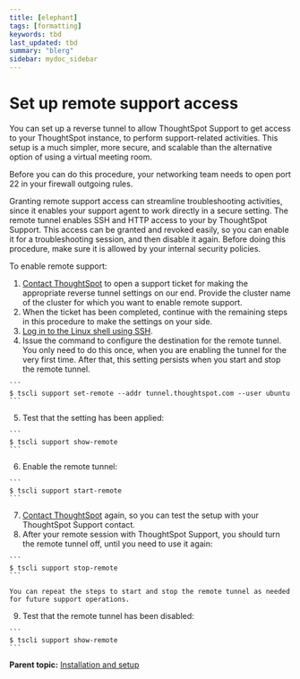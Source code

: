 ```yaml
---
title: [elephant]
tags: [formatting]
keywords: tbd
last_updated: tbd
summary: "blerg"
sidebar: mydoc_sidebar
---
```

# Set up remote support access

You can set up a reverse tunnel to allow ThoughtSpot Support to get access to your ThoughtSpot instance, to perform support-related activities. This setup is a much simpler, more secure, and scalable than the alternative option of using a virtual meeting room.

Before you can do this procedure, your networking team needs to open port 22 in your firewall outgoing rules.

Granting remote support access can streamline troubleshooting activities, since it enables your support agent to work directly in a secure setting. The remote tunnel enables SSH and HTTP access to your by ThoughtSpot Support. This access can be granted and revoked easily, so you can enable it for a troubleshooting session, and then disable it again. Before doing this procedure, make sure it is allowed by your internal security policies.

To enable remote support:

1.   [Contact ThoughtSpot](../misc/contact.html#) to open a support ticket for making the appropriate reverse tunnel settings on our end. Provide the cluster name of the cluster for which you want to enable remote support. 
2.   When the ticket has been completed, continue with the remaining steps in this procedure to make the settings on your side. 
3.   [Log in to the Linux shell using SSH](login_console.html#). 
4.   Issue the command to configure the destination for the remote tunnel. You only need to do this once, when you are enabling the tunnel for the very first time. After that, this setting persists when you start and stop the remote tunnel.

    ```
    $ tscli support set-remote --addr tunnel.thoughtspot.com --user ubuntu
    ```

5.   Test that the setting has been applied: 

    ```
    $ tscli support show-remote
    ```

6.   Enable the remote tunnel: 

    ```
    $ tscli support start-remote
    ```

7.   [Contact ThoughtSpot](../misc/contact.html#) again, so you can test the setup with your ThoughtSpot Support contact. 
8.   After your remote session with ThoughtSpot Support, you should turn the remote tunnel off, until you need to use it again: 

    ```
    $ tscli support stop-remote
    ```

    You can repeat the steps to start and stop the remote tunnel as needed for future support operations.

9.   Test that the remote tunnel has been disabled: 

    ```
    $ tscli support show-remote
    ```


**Parent topic:** [Installation and setup](../../admin/setup/intro.html)

